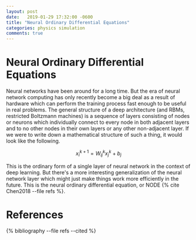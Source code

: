 ```yaml
---
layout: post
date:   2019-01-29 17:32:00 -0600
title: "Neural Ordinary Differential Equations"
categories: physics simulation
comments: true
---
```


Neural Ordinary Differential Equations
======================================

Neural networks have been around for a long time. But the era of neural
network computing has only recently become a big deal as a result of
hardware which can perform the training process fast enough to be useful
in real problems. The general structure of a deep architecture (and RBMs,
restricted Boltzmann machines) is a sequence of layers consisting of nodes
or neurons which individually connect to every node in both adjacent layers
and to no other nodes in their own layers or any other non-adjacent layer.
If we were to write down a mathematical structure of such a thing, it would
look like the following.

$$
x^{k+1}_i = W^k_{ij} x^k_j + b_j
$$

This is the ordinary form of a single layer of neural network in the context
of deep learning. But there's a more interesting generalization of the neural
network layer which might just make things work more efficiently in the future.
This is the neural ordinary differential equation, or NODE {% cite Chen2018 --file refs %}.

References
==========

{% bibliography --file refs --cited %}


